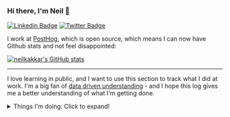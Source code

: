 ### Hi there, I'm Neil 👋

[![Linkedin Badge](https://img.shields.io/badge/Neil--Kakkar-0077b5?style=flat-square&logo=Linkedin&logoColor=white&labelColor=0077b5&link=https://www.linkedin.com/in/neilkakkar/)](https://www.linkedin.com/in/neilkakkar/)
[![Twitter Badge](https://img.shields.io/badge/-@neilkakkar-1ca0f1?style=flat-square&labelColor=1ca0f1&logo=twitter&logoColor=white&link=https://twitter.com/neilkakkar)](https://twitter.com/neilkakkar)

I work at [PostHog](https://github.com/PostHog/posthog), which is open source, which means I can now have Github stats and not feel disappointed:

[![neilkakkar's GitHub stats](https://github-readme-stats.vercel.app/api?username=neilkakkar&show_icons=true&include_all_commits=true)](https://github.com/neilkakkar)

---

<!--
**neilkakkar/neilkakkar** is a ✨ _special_ ✨ repository because its `README.md` (this file) appears on your GitHub profile.

Here are some ideas to get you started:

- 🔭 I’m currently working on ...
- 🌱 I’m currently learning ...
- 👯 I’m looking to collaborate on ...
- 🤔 I’m looking for help with ...
- 💬 Ask me about ...
- 📫 How to reach me: ...
- 😄 Pronouns: ...
- ⚡ Fun fact: ...
-->

I love learning in public, and I want to use this section to track what I did at work. I'm a big fan of [data driven understanding](https://neilkakkar.com/the-human-log.html) - and I hope this log gives me a better understanding of what I'm getting done.

<details>
<summary>Things I'm doing: Click to expand!</summary>

## 20 August 2021

I owned my first project! https://github.com/PostHog/posthog/issues/5543

Apart from thinking hard about this, the regular sprint continues. [Working on Paths](https://github.com/PostHog/posthog/issues/5545) - the new feature!

https://github.com/PostHog/posthog/pull/5646

This week's been pretty cool, because I'm finally doing more of the ground-up startupy stuff: thinking through things from scratch, building PoCs, gathering results, and then finally building the product.

## 13 August 2021

Final sprint for Funnels, got the vaccine, got sick afterwards, didn't do much, except this one big bug fix for funnel breakdowns: https://github.com/PostHog/posthog/pull/5655, https://github.com/PostHog/posthog/pull/5538

## 6 August 2021

Remember how Support Hero was a lot of fun? (Week of 21 May, 2021). Time for round 2. A lot less overwhelming, as I knew a lot more about things (but still not everything).

Random bug fixes: https://github.com/PostHog/posthog/pull/5486 etc. etc.
   
## 30 July 2021

More bug fixes, some tricky things to grasp, and finally dipped into other unknown areas. I follow a land-and-expand strategy: get really good at understanding one part of the system, then slowly expand from that "base" to understand rest of the system. This usually means that my work speed slows down, as I parse through all the new stuff.

A good way to do this is to pick up bugs at the edges of what you know. That's what I've been doing:
- Dashboard bug: https://github.com/PostHog/posthog/pull/5395 
- Caching bugs: https://github.com/PostHog/posthog/pull/5399
- Breakdown in funnels bug: mix of frontend and backend issues - https://github.com/PostHog/posthog/pull/5357
   
## 23 July 2021

Final sprint before Funnels meant lots of QA, lots of bugfixing, and lots of testing :) - I'm so tired now.

- Special Bugs: When your new technologies don't work like you'd expect: https://github.com/ClickHouse/ClickHouse/issues/26580, and patches for it: https://github.com/PostHog/posthog/pull/5283
- Bug fixes: https://github.com/PostHog/posthog/pull/5174, https://github.com/PostHog/posthog/pull/5277, https://github.com/PostHog/posthog/pull/5292, https://github.com/PostHog/posthog/pull/5308, https://github.com/PostHog/posthog/pull/5315, https://github.com/PostHog/posthog/pull/5316

## 16 July 2021
   
Lots of gathering requirements, getting to the bottom of new features we want to implement: https://github.com/PostHog/posthog/issues/5074 - and reminders to think from first principles.

- And then doing it: https://github.com/PostHog/posthog/pull/5104
- Some code rearchitectures that make future-work so much easier: https://github.com/PostHog/posthog/pull/5043
- Random bug fixes: https://github.com/PostHog/posthog/pull/5055
   
## 9 July 2021

Who knew playing around with SQL, and generating interesting queries could be so much fun? This week was more dakka: more add ons, more functionality to the basic funnel APIs. Some clever refactoring + testing mechanisms, that I enjoyed setting up

- Interesting test infra setup with Funnel Breakdowns - https://github.com/PostHog/posthog/pull/5043
- Refactoring to remove obsolete concepts - https://github.com/PostHog/posthog/pull/5037
- Bells and whistles - https://github.com/PostHog/posthog/pull/5024
- Random bug fixes: https://github.com/PostHog/posthog/pull/5055


## 2 July 2021

Some big funnel improvements

- Remember to create tests for backwards compatibility! - https://github.com/PostHog/posthog/pull/4946
- Unordered funnels, people, and more - https://github.com/PostHog/posthog/pull/4943, https://github.com/PostHog/posthog/pull/4890

## 25 June 2021

I was getting pretty comfortable with my role, and that seemed like the best time to switch teams 😂. Purely co-incidental, we shifted focus, and I've been writing wonderful SQL this week. Damn, this is SO MUCH FUN. This week (and hopefully the coming few weeks, really want to brush up on my querying skills). This has been very helpful: https://pgexercises.com/

- Some complex funnels: https://github.com/PostHog/posthog/pull/4868, https://github.com/PostHog/posthog/pull/4863
- When revisiting setting up, always update docs for whoever comes after you :) - https://github.com/PostHog/posthog.com/pull/1506

## 18 June 2021

Finishing up new processes for the Plugin Developer Experience, plus excellent docs.

- https://github.com/PostHog/posthog-plugin-starter-kit/pull/7, https://github.com/PostHog/posthog.com/pull/1467
- Fun bug fixes: https://github.com/PostHog/posthog/pull/4772
- Odds and ends: https://github.com/PostHog/posthog/pull/4755, https://github.com/PostHog/posthog.com/pull/1497

## 11 June 2021

Well, plugin installation is deprioritized for now. New focus: plugin development experience! Lots of time spent thinking about how the documentation should look like, what workflows should the code promote, and what feels confusing.

- Making the Plugin Development Experience nicer: https://github.com/PostHog/posthog.com/pull/1467, https://github.com/PostHog/posthog/pull/4688
- Wrangling with BigQuery: https://github.com/PostHog/bigquery-plugin/pull/9
   - Good Habit of mind - when things are hard to debug, write code to make it easier to debug similar issues in the future: https://github.com/PostHog/plugin-server/pull/465

## 4 June 2021

Thinking about a big project, and learning enough about the interacting systems to design a decent solution can be hard! Really looking forward to finishing the plugin installation step.

- Plugin Install Step: https://github.com/PostHog/plugin-server/issues/405, https://github.com/PostHog/plugin-server/pull/456
- Debugging S3 Queues: https://github.com/PostHog/plugin-server/pull/451

## 28 May 2021

Getting comfortable with the codebase, starting to focus on reviewing others' code. It's interesting to try and model how new changes would affect the existing code. Further, this helped uncover my blindspots - glad I started this earlier than later!

- Some interesting bug fixes: https://github.com/PostHog/posthog-js/pull/233, https://github.com/PostHog/posthog-js/pull/234
  - Accompanying blog post: 
- Random odds and ends: https://github.com/PostHog/plugin-server/pull/441, https://github.com/PostHog/plugin-server/pull/447, https://github.com/PostHog/posthog-js/pull/236


## 21 May 2021

I was Support Hero this week! It's... intense! Lots of user issues that I first have to learn about myself, and then solve. This took a surprisingly long amount of time, but was very worth it: it helped me see where actual users of PostHog get stuck.

- Built Plugin Capabilities: https://github.com/PostHog/plugin-server/pull/384, https://github.com/PostHog/posthog/pull/4371
  - This was my first big feature: involving touching a lot of things and understanding the system, so I could come up with a decent solution. Fun stuff!
- Support fixes: https://github.com/PostHog/posthog-python/pull/32

It's funny how this appears to be the least productive week so far, but I felt I got much more out of it, vs the past 2 weeks. I ought to do Support Hero more often than the usual schedule, if possible.

## 14 May 2021

- Disallow Plugins from changing the teamID: https://github.com/PostHog/plugin-server/pull/381
   - I messed up here a bit, forgot to take care of batch events (https://github.com/PostHog/plugin-server/pull/396)
- Add Sentry+Django integration to Python library: https://github.com/PostHog/posthog-python/pull/13
- Bug fixes: feature flag rollout %: https://github.com/PostHog/posthog-python/pull/30
- Random typos and fixes: https://github.com/PostHog/posthog/pull/4315, https://github.com/PostHog/posthog.com/pull/1335

## 7 May 2021

Week 1 at PostHog!

- Build a new plugin - the Downsampling Plugin: https://github.com/PostHog/downsampling-plugin/pull/1
- Add support for `$set` and `$set_once` to Python library: https://github.com/PostHog/posthog-python/pull/23
   - I messed up here a bit: https://github.com/PostHog/posthog-python/pull/28 - be moaar careful about tests that don't pass on local but pass on master
   - Interesting difference in workflow causing bugs: I didn't think of pulling master because I'm used to working off of forks, vs pre-existing branches
- Random typos and fixes: https://github.com/PostHog/posthog/pull/4220, https://github.com/PostHog/posthog.com/pull/1307, https://github.com/PostHog/posthog.com/pull/1316

</details>

